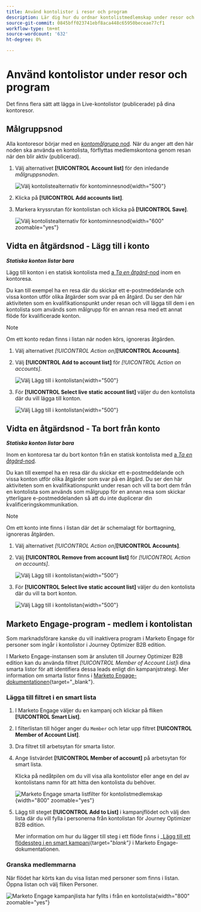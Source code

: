 ```yaml
---
title: Använd kontolistor i resor och program
description: Lär dig hur du ordnar kontolistmedlemskap under resor och filtrerar Marketo Engage Smart Lists baserat på kontolistans medlemskap.
source-git-commit: 0845bff023741ebf8aca448c65950beceae77cf1
workflow-type: tm+mt
source-wordcount: '632'
ht-degree: 0%

---
```


# Använd kontolistor under resor och program

Det finns flera sätt att lägga in Live-kontolistor (publicerade) på dina kontoresor.

## Målgruppsnod

Alla kontoresor börjar med en [_kontomålgrupp_ nod](../journeys/account-audience-nodes.md). När du anger att den här noden ska använda en kontolista, förflyttas medlemskontona genom resan när den blir aktiv (publicerad).

1. Välj alternativet **[!UICONTROL Account list]** för den inledande _målgruppsnoden_.

   ![Välj kontolistealternativ för kontominnesnod](../journeys/assets/node-audience-account-list.png){width="500"}

1. Klicka på **[!UICONTROL Add accounts list]**.

1. Markera kryssrutan för kontolistan och klicka på **[!UICONTROL Save]**.

   ![Välj kontolistealternativ för kontominnesnod](../journeys/assets/node-audience-account-list-select-dialog.png){width="600" zoomable="yes"}

## Vidta en åtgärdsnod - Lägg till i konto

**_Statiska konton listar bara_**

Lägg till konton i en statisk kontolista med [a _Ta en åtgärd_-nod](../journeys/action-nodes.md) inom en kontoresa.

Du kan till exempel ha en resa där du skickar ett e-postmeddelande och vissa konton utför olika åtgärder som svar på en åtgärd. Du ser den här aktiviteten som en kvalifikationspunkt under resan och vill lägga till dem i en kontolista som används som målgrupp för en annan resa med ett annat flöde för kvalificerade konton.

>[!NOTE]
>
>Om ett konto redan finns i listan när noden körs, ignoreras åtgärden.

1. Välj alternativet _[!UICONTROL Action on]_&#x200B;**[!UICONTROL Accounts]**.

1. Välj **[!UICONTROL Add to account list]** för _[!UICONTROL Action on accounts]_.

   ![Välj Lägg till i kontolistan](../journeys/assets/node-action-account-add-to-account-list.png){width="500"}

1. För **[!UICONTROL Select live static account list]** väljer du den kontolista där du vill lägga till konton.

   ![Välj Lägg till i kontolistan](../journeys/assets/node-action-account-add-to-account-list-select.png){width="500"}

## Vidta en åtgärdsnod - Ta bort från konto

**_Statiska konton listar bara_**

Inom en kontoresa tar du bort konton från en statisk kontolista med [a _Ta en åtgärd_-nod](../journeys/action-nodes.md).

Du kan till exempel ha en resa där du skickar ett e-postmeddelande och vissa konton utför olika åtgärder som svar på en åtgärd. Du ser den här aktiviteten som en kvalifikationspunkt under resan och vill ta bort dem från en kontolista som används som målgrupp för en annan resa som skickar ytterligare e-postmeddelanden så att du inte duplicerar din kvalificeringskommunikation.

>[!NOTE]
>
>Om ett konto inte finns i listan där det är schemalagt för borttagning, ignoreras åtgärden.

1. Välj alternativet _[!UICONTROL Action on]_&#x200B;**[!UICONTROL Accounts]**.

1. Välj **[!UICONTROL Remove from account list]** för _[!UICONTROL Action on accounts]_.

   ![Välj Lägg till i kontolistan](../journeys/assets/node-action-account-remove-from-account-list.png){width="500"}

1. För **[!UICONTROL Select live static account list]** väljer du den kontolista där du vill ta bort konton.

   ![Välj Lägg till i kontolistan](../journeys/assets/node-action-account-remove-from-account-list-select.png){width="500"}

## Marketo Engage-program - medlem i kontolistan

Som marknadsförare kanske du vill inaktivera program i Marketo Engage för personer som ingår i kontolistor i Journey Optimizer B2B edition.

I Marketo Engage-instansen som är ansluten till Journey Optimizer B2B edition kan du använda filtret _[!UICONTROL Member of Account List]_&#x200B;i dina smarta listor för att identifiera dessa leads enligt din kampanjstrategi. Mer information om smarta listor finns i [Marketo Engage-dokumentationen](https://experienceleague.adobe.com/sv/docs/marketo/using/product-docs/core-marketo-concepts/smart-lists-and-static-lists/understanding-smart-lists){target="_blank"}.

### Lägga till filtret i en smart lista

1. I Marketo Engage väljer du en kampanj och klickar på fliken **[!UICONTROL Smart List]**.

1. I filterlistan till höger anger du `Member` och letar upp filtret **[!UICONTROL Member of Account List]**.

1. Dra filtret till arbetsytan för smarta listor.

1. Ange listvärdet **[!UICONTROL Member of account]** på arbetsytan för smart lista.

   Klicka på nedåtpilen om du vill visa alla kontolistor eller ange en del av kontolistans namn för att hitta den kontolista du behöver.

   ![Marketo Engage smarta listfilter för kontolistmedlemskap](./assets/account-lists-marketo-engage-smart-list.png){width="800" zoomable="yes"}

1. Lägg till steget **[!UICONTROL Add to List]** i kampanjflödet och välj den lista där du vill fylla i personerna från kontolistan för Journey Optimizer B2B edition.

   Mer information om hur du lägger till steg i ett flöde finns i _[Lägg till ett flödessteg i en smart kampanj](https://experienceleague.adobe.com/sv/docs/marketo/using/product-docs/core-marketo-concepts/smart-campaigns/flow-actions/add-a-flow-step-to-a-smart-campaign){target="_blank"}_ i Marketo Engage-dokumentationen.

### Granska medlemmarna

När flödet har körts kan du visa listan med personer som finns i listan. Öppna listan och välj fliken Personer.

![Marketo Engage kampanjlista har fyllts i från en kontolista](./assets/account-lists-marketo-engage-smart-list-people.png){width="800" zoomable="yes"}

